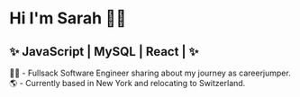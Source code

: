 # Hi I'm Sarah 🙋‍♀️

## ✨ JavaScript | MySQL | React | ✨

👩‍💻 - Fullsack Software Engineer sharing about my journey as careerjumper.<br>
🌎 - Currently based in New York and relocating to Switzerland.<br>


